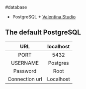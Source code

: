 #database 

- PostgreSQL + [Valentina Studio]()

## The default PostgreSQL

|      URL       | localhost |
| :------------: | :-------: |
|      PORT      |   5432    |
|    USERNAME    | Postgres  |
|    Password    |   Root    |
| Connection url | Localhost |

